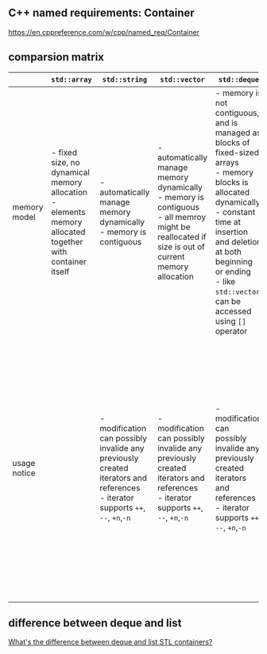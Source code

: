 ## C++ named requirements: Container

https://en.cppreference.com/w/cpp/named_req/Container

## comparsion matrix

|              | `std::array`                                                 | `std::string`                                                | `std::vector`                                                | `std::deque`                                                 | `std::queue`                 | `std::list`                                                  | `std::forward_list`                                          | `std::map`/`std::set`                                        | `std::unordered_map`/`std::unordered_set`                    |
| ------------ | ------------------------------------------------------------ | ------------------------------------------------------------ | ------------------------------------------------------------ | ------------------------------------------------------------ | ---------------------------- | ------------------------------------------------------------ | ------------------------------------------------------------ | ------------------------------------------------------------ | ------------------------------------------------------------ |
| memory model | - fixed size, no dynamical memory allocation<br />- elements memory allocated together with container itself | - automatically manage memory dynamically<br />- memory is contiguous | - automatically manage memory dynamically<br />- memory is contiguous<br />- all memroy might be reallocated if size is out of current memory allocation | - memory is not contiguous, and is managed as blocks of fixed-sized arrays<br />- memory blocks is allocated dynamically<br />- constant time at insertion and deletion at both beginning or ending<br />- like `std::vector`, can be accessed using `[]` operator | - FIFO based on `std::deque` | - dynamically allocate memory for every node<br />- every node has pointers to both previous and next node<br />- no memory reallocation in any insertion for other nodes | - nodes only have pointer to next node, no pointer to previous node | - memory is dynamically allocated for every ndoe<br />- the internal data structure is red-black tree<br /><br />- for `set`, the key is the element itself | - memory is dynamically allocated for every node<br />- the internal data stucture is hash table(bucket), every key of map and element of set is hashed into one bucket, inside the bucket, the element is stored without order<br />- bucket is nto ordered, element inside bucket is alos not ordered<br />- for `set`, the key is element itself |
| usage notice |                                                              | - modification can possibly invalide any previously created iterators and references<br />- iterator supports `++`, `--`, `+n`,`-n` | - modification can possibly invalide any previously created iterators and references<br />- iterator supports `++`, `--`, `+n`,`-n` | - modification can possibly invalide any previously created iterators and references<br />- iterator supports `++`, `--`, `+n`,`-n` |                              | - iterator supports `++`, `--`, `+n`,`-n`                    | - iterator supports `++`, `+n`                               | - even though the element is ordered, but is not the same as which the element is emplaced<br />- iterator supports `++`,`--`, but not `+n`,`-n`<br />- since the key decides the postion and will change the overal structure of the red-black tree,  user can not change key with iterator, but value can be changed<br />- `set` only have const iterator(iterator and const_iterator are the same type) | - key-value in map and element in set is unordered<br />- iterator supports `++`, not `--`, not `+n`, `-n`, so no `crbegin()/crend()` available<br />- since the key decides the postion and will change the overal structure of the red-black tree,  user can not change key with iterator, but value can be changed<br />- `set` only have const iterator(iterator and const_iterator are the same type) |
|              |                                                              |                                                              |                                                              |                                                              |                              |                                                              |                                                              |                                                              |                                                              |






## difference between deque and list

[What's the difference between deque and list STL containers?](https://stackoverflow.com/questions/1436020/whats-the-difference-between-deque-and-list-stl-containers#:~:text=std%3A%3Alist%20is%20basically,performance%20characteristics%20than%20a%20list.)